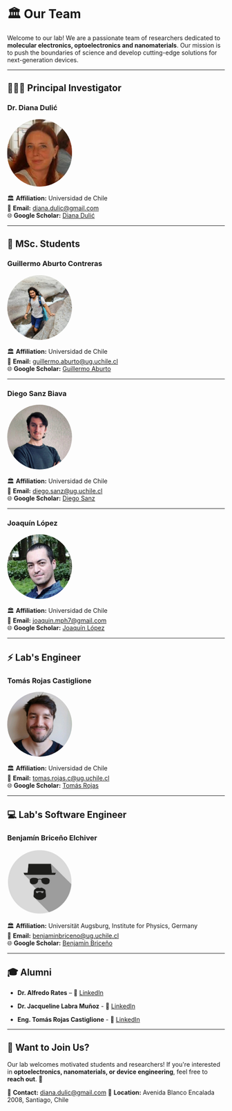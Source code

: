 # 🏛 Our Team

Welcome to our lab! We are a passionate team of researchers dedicated to **molecular electronics, optoelectronics and nanomaterials**. Our mission is to push the boundaries of science and develop cutting-edge solutions for next-generation devices.

---

## 👩🏼‍🔬 Principal Investigator

### **Dr. Diana Dulić**  
<img src="images/people/diana-dulic.png" width="150px" style="border-radius: 100px;">

🏛 **Affiliation:** Universidad de Chile  
📧 **Email:** [diana.dulic@gmail.com](mailto:diana.dulic@gmail.com)  
🌐 **Google Scholar:** [Diana Dulić](https://scholar.google.com/citations?user=6PJLDzkAAAAJ&hl=en)  

---

## 🔬 MSc. Students

### **Guillermo Aburto Contreras**  
<img src="images/people/guillermo-aburto.jpg" width="150px" style="border-radius: 100px;">  

🏛 **Affiliation:** Universidad de Chile  
📧 **Email:** [guillermo.aburto@ug.uchile.cl](mailto:guillermo.aburto@ug.uchile.cl)  
🌐 **Google Scholar:** [Guillermo Aburto](#)  

---

### **Diego Sanz Biava**  
<img src="images/people/diego-sanz.jpg" width="150px" style="border-radius: 100px;">  

🏛 **Affiliation:** Universidad de Chile  
📧 **Email:** [diego.sanz@ug.uchile.cl](mailto:diego.sanz@ug.uchile.cl)  
🌐 **Google Scholar:** [Diego Sanz](#)  

---

### **Joaquín López**  
<img src="images/people/joaquin-lopez.png" width="150px" style="border-radius: 100px;">  

🏛 **Affiliation:** Universidad de Chile  
📧 **Email:** [joaquin.mph7@gmail.com ](mailto:joaquin.mph7@gmail.com )  
🌐 **Google Scholar:** [Joaquín López](#)  

---

## ⚡ Lab's Engineer

### **Tomás Rojas Castiglione**  
<img src="images/people/tomas-rojas-castiglione.jpg" width="150px" style="border-radius: 100px;">  

🏛 **Affiliation:** Universidad de Chile  
📧 **Email:** [tomas.rojas.c@ug.uchile.cl](mailto:tomas.rojas.c@ug.uchile.cl)  
🌐 **Google Scholar:** [Tomás Rojas](https://scholar.google.com/citations?user=I7ZapO8AAAAJ&hl=en)  

---

## 💻 Lab's Software Engineer

### **Benjamín Briceño Elchiver**  
<img src="images/people/incogni.png" width="150px" style="border-radius: 100px;">  

🏛 **Affiliation:** Universität Augsburg, Institute for Physics, Germany  
📧 **Email:** [benjaminbriceno@ug.uchile.cl](mailto:benjaminbriceno@ug.uchile.cl)  
🌐 **Google Scholar:** [Benjamín Briceño](#)  

---

## 🎓 Alumni

- **Dr. Alfredo Rates** – 🔗 [LinkedIn](https://www.linkedin.com/in/alfredorates/)  

- **Dr. Jacqueline Labra Muñoz** - 🔗 [LinkedIn](https://www.linkedin.com/in/jacqueline-labra-munoz/)  

- **Eng. Tomás Rojas Castiglione** - 🔗 [LinkedIn](https://www.linkedin.com/in/tom%C3%A1s-rojas-castiglione/)  

---

## 🎯 Want to Join Us?  
Our lab welcomes motivated students and researchers! If you're interested in **optoelectronics, nanomaterials, or device engineering**, feel free to **reach out**. 🚀  

📩 **Contact:** [diana.dulic@gmail.com](mailto:diana.dulic@gmail.com)
📍 **Location:** Avenida Blanco Encalada 2008, Santiago, Chile
